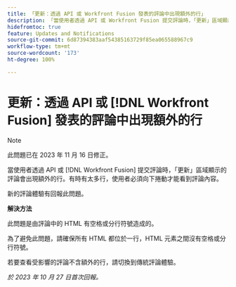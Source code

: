 ```yaml
---
title: 「更新：透過 API 或 Workfront Fusion 發表的評論中出現額外的行」
description: 「當使用者透過 API 或 Workfront Fusion 提交評論時，「更新」區域顯示的評論會出現額外的行。有時有太多行，使用者必須向下捲動才能看到評論內容。」
hidefromtoc: true
feature: Updates and Notifications
source-git-commit: 6d87394383aaf54385163729f85ea065588967c9
workflow-type: tm+mt
source-wordcount: '173'
ht-degree: 100%

---
```



# 更新：透過 API 或 [!DNL Workfront Fusion] 發表的評論中出現額外的行

>[!NOTE]
>
>此問題已在 2023 年 11 月 16 日修正。

當使用者透過 API 或 [!DNL Workfront Fusion] 提交評論時，「更新」區域顯示的評論會出現額外的行。有時有太多行，使用者必須向下捲動才能看到評論內容。

新的評論體驗有回報此問題。

**解決方法**

此問題是由評論中的 HTML 有空格或分行符號造成的。

為了避免此問題，請確保所有 HTML 都位於一行，HTML 元素之間沒有空格或分行符號。

若要查看受影響的評論不含額外的行，請切換到傳統評論體驗。

_於 2023 年 10 月 27 日首次回報。_
